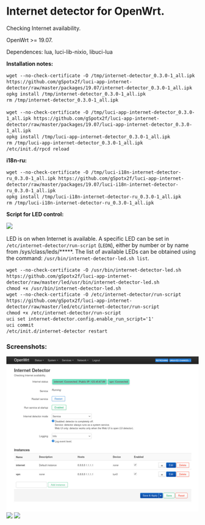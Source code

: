 # Internet detector for OpenWrt.
Checking Internet availability.

OpenWrt >= 19.07.

Dependences: lua, luci-lib-nixio, libuci-lua

**Installation notes:**

    wget --no-check-certificate -O /tmp/internet-detector_0.3.0-1_all.ipk https://github.com/gSpotx2f/luci-app-internet-detector/raw/master/packages/19.07/internet-detector_0.3.0-1_all.ipk
    opkg install /tmp/internet-detector_0.3.0-1_all.ipk
    rm /tmp/internet-detector_0.3.0-1_all.ipk

    wget --no-check-certificate -O /tmp/luci-app-internet-detector_0.3.0-1_all.ipk https://github.com/gSpotx2f/luci-app-internet-detector/raw/master/packages/19.07/luci-app-internet-detector_0.3.0-1_all.ipk
    opkg install /tmp/luci-app-internet-detector_0.3.0-1_all.ipk
    rm /tmp/luci-app-internet-detector_0.3.0-1_all.ipk
    /etc/init.d/rpcd reload

**i18n-ru:**

    wget --no-check-certificate -O /tmp/luci-i18n-internet-detector-ru_0.3.0-1_all.ipk https://github.com/gSpotx2f/luci-app-internet-detector/raw/master/packages/19.07/luci-i18n-internet-detector-ru_0.3.0-1_all.ipk
    opkg install /tmp/luci-i18n-internet-detector-ru_0.3.0-1_all.ipk
    rm /tmp/luci-i18n-internet-detector-ru_0.3.0-1_all.ipk

**Script for LED control:**

![](https://github.com/gSpotx2f/luci-app-internet-detector/blob/master/screenshots/internet-led.jpg)

LED is on when Internet is available. A specific LED can be set in `/etc/internet-detector/run-script` (`LEDN`), either by number or by name from /sys/class/leds/*****. The list of available LEDs can be obtained using the command: `/usr/bin/internet-detector-led.sh list`.

    wget --no-check-certificate -O /usr/bin/internet-detector-led.sh https://github.com/gSpotx2f/luci-app-internet-detector/raw/master/led/usr/bin/internet-detector-led.sh
    chmod +x /usr/bin/internet-detector-led.sh
    wget --no-check-certificate -O /etc/internet-detector/run-script https://github.com/gSpotx2f/luci-app-internet-detector/raw/master/led/etc/internet-detector/run-script
    chmod +x /etc/internet-detector/run-script
    uci set internet-detector.config.enable_run_script='1'
    uci commit
    /etc/init.d/internet-detector restart

### Screenshots:

![](https://github.com/gSpotx2f/luci-app-internet-detector/blob/master/screenshots/01.jpg)
![](https://github.com/gSpotx2f/luci-app-internet-detector/blob/master/screenshots/03.jpg)
![](https://github.com/gSpotx2f/luci-app-internet-detector/blob/master/screenshots/04.jpg)
